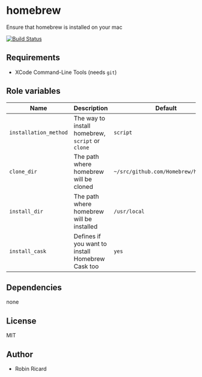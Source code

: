 homebrew
========

Ensure that homebrew is installed on your mac

[![Build Status](https://travis-ci.org/osxc/homebrew.svg)](https://travis-ci.org/osxc/homebrew/)

## Requirements

- XCode Command-Line Tools (needs `git`)

## Role variables

| Name                  | Description                                      | Default            |
|-----------------------|--------------------------------------------------|--------------------|
| `installation_method` | The way to install homebrew, `script` or `clone` | `script`           |
| `clone_dir`           | The path where homebrew will be cloned           | `~/src/github.com/Homebrew/homebrew` |
| `install_dir`         | The path where homebrew will be installed        | `/usr/local`       |
| `install_cask`        | Defines if you want to install Homebrew Cask too | `yes`              |

## Dependencies

none

## License

MIT

## Author

- Robin Ricard
